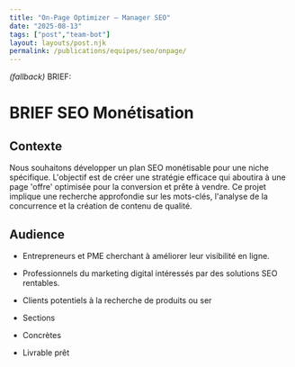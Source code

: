 ```yaml
---
title: "On-Page Optimizer — Manager SEO"
date: "2025-08-13"
tags: ["post","team-bot"]
layout: layouts/post.njk
permalink: /publications/equipes/seo/onpage/
---
```

*(fallback)* BRIEF:
# BRIEF SEO Monétisation

## Contexte
Nous souhaitons développer un plan SEO monétisable pour une niche spécifique. L'objectif est de créer une stratégie efficace qui aboutira à une page 'offre' optimisée pour la conversion et prête à vendre. Ce projet implique une recherche approfondie sur les mots-clés, l'analyse de la concurrence et la création de contenu de qualité.

## Audience
- Entrepreneurs et PME cherchant à améliorer leur visibilité en ligne.
- Professionnels du marketing digital intéressés par des solutions SEO rentables.
- Clients potentiels à la recherche de produits ou ser

- Sections
- Concrètes
- Livrable prêt
